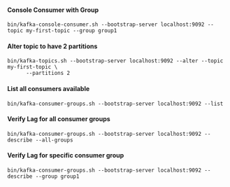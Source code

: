 #### Console Consumer with Group
```shell script
bin/kafka-console-consumer.sh --bootstrap-server localhost:9092 --topic my-first-topic --group group1
```
#### Alter topic to have 2 partitions
```shell script
bin/kafka-topics.sh --bootstrap-server localhost:9092 --alter --topic my-first-topic \
      --partitions 2
```

#### List all consumers available
```shell script
bin/kafka-consumer-groups.sh --bootstrap-server localhost:9092 --list
```

#### Verify Lag for all consumer groups
```shell script
bin/kafka-consumer-groups.sh --bootstrap-server localhost:9092 --describe --all-groups
```

#### Verify Lag for specific consumer group
```shell script
bin/kafka-consumer-groups.sh --bootstrap-server localhost:9092 --describe --group group1
```

